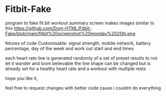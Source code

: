 # Fitbit-Fake
program to fake fit bit workout summary screen
makes images similar to this
https://github.com/Dom-HTML/Fitbit-Fake/blob/main/fitbit%20screenshot%20monday%2025th.png

fetures of code
Customisable:
signal strength,
moblie network,
battery percentage,
day of the week and
work out start and end times

each heart rate line is generated randomly of a set of preset results to not let it wander and loom believable
the line shape can be changed but is already set for a healthy heart rate and a workout with multiple rests 

hope you like it,

feel free to request changes with better code cause i couldnt do everything
